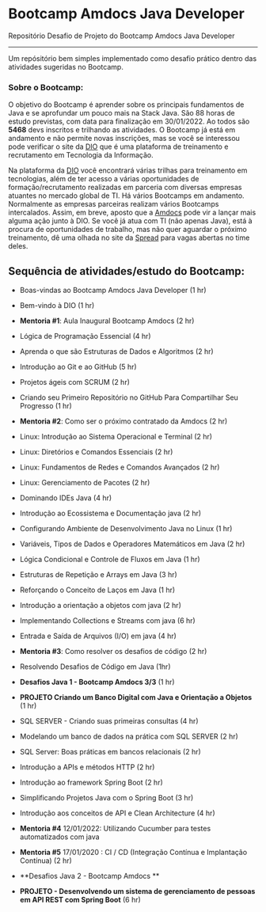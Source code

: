 # Bootcamp Amdocs  Java Developer

Repositório Desafio de Projeto do Bootcamp Amdocs  Java Developer

------

Um repósitório bem simples implementado como desafio prático dentro das atividades sugeridas no Bootcamp.

### Sobre o Bootcamp:

O objetivo do Bootcamp é aprender sobre os principais fundamentos de Java e se aprofundar um pouco mais na Stack Java. São 88 horas de estudo previstas, com data para finalização em 30/01/2022. Ao todos são **5468** devs inscritos e trilhando as atividades. O Bootcamp já está em andamento e não permite novas inscrições, mas se você se interessou pode verificar o site da [DIO](http://dio.me/en) que é uma plataforma de treinamento e recrutamento em Tecnologia da Informação.

Na plataforma da [DIO](http://dio.me/en) você encontrará várias trilhas para treinamento em tecnologias, além de ter acesso a várias oportunidades de formação/recrutamento realizadas em parceria com diversas empresas atuantes no mercado global de TI. Há vários Bootcamps em andamento. Normalmente as empresas parceiras realizam vários Bootcamps intercalados. Assim, em breve, aposto que a [Amdocs](https://www.amdocs.com/) pode vir a lançar mais alguma ação junto à DIO. Se você já atua com TI (não apenas Java), está à procura de oportunidades de trabalho, mas não quer aguardar o próximo treinamento, dê uma olhada no site da [Spread](http://www.spread.com.br/) para vagas abertas no time deles.

## Sequência de atividades/estudo do Bootcamp:

-  Boas-vindas ao Bootcamp Amdocs  Java Developer (1 hr)

-  Bem-vindo à DIO (1 hr)

- **Mentoria #1**: Aula Inaugural Bootcamp Amdocs (2 hr)

-  Lógica de Programação Essencial (4 hr)

-  Aprenda o que são Estruturas de Dados e Algoritmos (2 hr)

-  Introdução ao Git e ao GitHub (5 hr)

- Projetos ágeis com SCRUM (2 hr)

-  Criando seu Primeiro Repositório no GitHub Para Compartilhar Seu Progresso (1 hr)

-  **Mentoria #2**: Como ser o próximo contratado da Amdocs (2 hr)

- Linux: Introdução ao Sistema Operacional e Terminal (2 hr)

- Linux: Diretórios e Comandos Essenciais (2 hr)

- Linux: Fundamentos de Redes e Comandos Avançados (2 hr)

- Linux: Gerenciamento de Pacotes (2 hr)

-  Dominando IDEs Java (4 hr)

- Introdução ao Ecossistema e Documentação java (2 hr)

- Configurando Ambiente de Desenvolvimento Java no Linux (1 hr)

-  Variáveis, Tipos de Dados e Operadores Matemáticos em Java (2 hr)

-  Lógica Condicional e Controle de Fluxos em Java (1 hr)

-  Estruturas de Repetição e Arrays em Java (3 hr)

- Reforçando o Conceito de Laços em Java (1 hr)

- Introdução a orientação a objetos com java (2 hr)

- Implementando Collections e Streams com java (6 hr)

- Entrada e Saída de Arquivos (I/O) em java (4 hr)

-  **Mentoria #3**: Como resolver os desafios de código (2 hr)

-  Resolvendo Desafios de Código em Java (1hr)

- **Desafios Java 1 - Bootcamp Amdocs 3/3** (1 hr)

- **PROJETO Criando um Banco Digital com Java e Orientação a Objetos** (1 hr)

-  SQL SERVER - Criando suas primeiras consultas (4 hr)

-  Modelando um banco de dados na prática com SQL SERVER (2 hr)

-  SQL Server: Boas práticas em bancos relacionais (2 hr)

- Introdução a APIs e métodos HTTP (2 hr)

-  Introdução ao framework Spring Boot (2 hr)

- Simplificando Projetos Java com o Spring Boot (3 hr)

- Introdução aos conceitos de API e Clean Architecture (4 hr)

- **Mentoria #4** 12/01/2022: Utilizando Cucumber para testes automatizados com java

- **Mentoria #5** 17/01/2020  : CI / CD (Integração Contínua e Implantação Contínua) (2 hr)

- **Desafios Java 2 - Bootcamp Amdocs **

- **PROJETO - Desenvolvendo um sistema de gerenciamento de pessoas em API REST com Spring Boot** (6 hr)

  